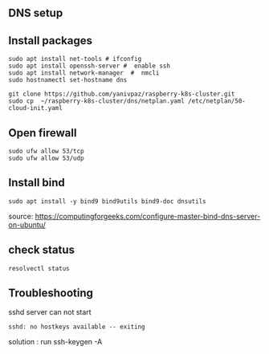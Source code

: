## DNS setup 



## Install packages 
```
sudo apt install net-tools # ifconfig 
sudo apt install openssh-server #  enable ssh 
sudo apt install network-manager  #  nmcli
sudo hostnamectl set-hostname dns 
```

```
git clone https://github.com/yanivpaz/raspberry-k8s-cluster.git
sudo cp  ~/raspberry-k8s-cluster/dns/netplan.yaml /etc/netplan/50-cloud-init.yaml
```

## Open firewall 
```
sudo ufw allow 53/tcp
sudo ufw allow 53/udp
```

## Install bind
```
sudo apt install -y bind9 bind9utils bind9-doc dnsutils
```

source:
https://computingforgeeks.com/configure-master-bind-dns-server-on-ubuntu/


## check status 
```
resolvectl status 
```

## Troubleshooting
sshd server can not start 
```
sshd: no hostkeys available -- exiting
```
solution : run ssh-keygen -A
